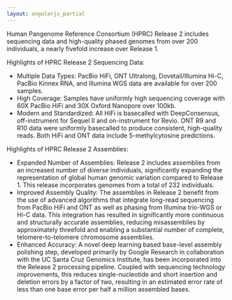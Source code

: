 ```yaml
---
layout: angularjs_partial
---
```


Human Pangenome Reference Consortium (HPRC) Release 2 includes sequencing data and high-quality phased genomes from over 200 individuals, a nearly fivefold increase over Release 1. 

Highlights of HPRC Release 2 Sequencing Data:

 * Multiple Data Types: PacBio HiFi, ONT Ultralong, Dovetail/Illumina Hi-C, PacBio Kinnex RNA, and Illumina WGS data are available for over 200 samples.
 * High Coverage: Samples have uniformly high sequencing coverage with 60X PacBio HiFi and 30X Oxford Nanopore over 100kb.
 * Modern and Standardized: All HiFi is basecalled with DeepConsensus, off-instrument for Sequel II and on-instrument for Revio. ONT R9 and R10 data were uniformly basecalled to produce consistent, high-quality reads. Both HiFi and ONT data include 5-methylcytosine predictions.

Highlights of HPRC Release 2 Assemblies:
* Expanded Number of Assemblies: Release 2 includes assemblies from an increased number of diverse individuals, significantly expanding the representation of global human genomic variation compared to Release 1. This release incorporates genomes from a total of 232 individuals.
* Improved Assembly Quality: The assemblies in Release 2 benefit from the use of advanced algorithms that integrate long-read sequencing from PacBio HiFi and ONT as well as phasing from Illumina trio-WGS or Hi-C data. This integration has resulted in significantly more continuous and structurally accurate assemblies, reducing misassemblies by approximately threefold and enabling a substantial number of complete, telomere-to-telomere chromosome assemblies.
* Enhanced Accuracy: A novel deep learning based base-level assembly polishing step, developed primarily by Google Research in collaboration with the UC Santa Cruz Genomics Institute, has been incorporated into the Release 2 processing pipeline. Coupled with sequencing technology improvements, this reduces single-nucleotide and short insertion and deletion errors by a factor of two, resulting in an estimated error rate of less than one base error per half a million assembled bases.
